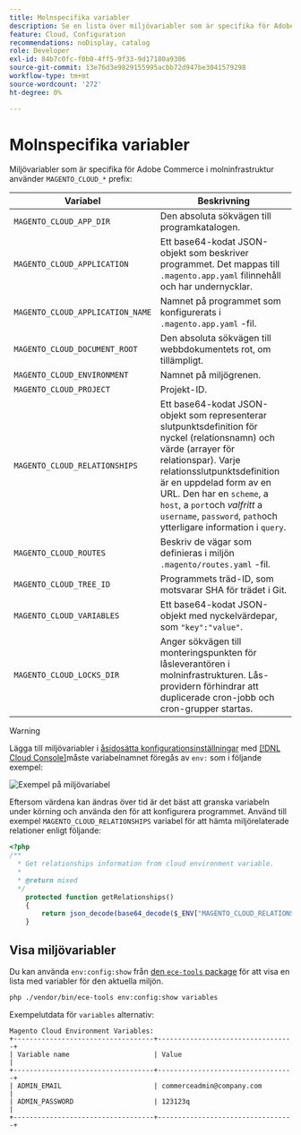 ```yaml
---
title: Molnspecifika variabler
description: Se en lista över miljövariabler som är specifika för Adobe Commerce om molninfrastruktur.
feature: Cloud, Configuration
recommendations: noDisplay, catalog
role: Developer
exl-id: 84b7c0fc-f0b0-4ff5-9f33-9d17180a9306
source-git-commit: 13e76d3e9829155995acbb72d947be3041579298
workflow-type: tm+mt
source-wordcount: '272'
ht-degree: 0%

---
```


# Molnspecifika variabler

Miljövariabler som är specifika för Adobe Commerce i molninfrastruktur använder `MAGENTO_CLOUD_*` prefix:

| Variabel | Beskrivning |
| -------- | --------------- |
| `MAGENTO_CLOUD_APP_DIR` | Den absoluta sökvägen till programkatalogen. |
| `MAGENTO_CLOUD_APPLICATION` | Ett base64-kodat JSON-objekt som beskriver programmet. Det mappas till `.magento.app.yaml` filinnehåll och har undernycklar. |
| `MAGENTO_CLOUD_APPLICATION_NAME` | Namnet på programmet som konfigurerats i `.magento.app.yaml` -fil. |
| `MAGENTO_CLOUD_DOCUMENT_ROOT` | Den absoluta sökvägen till webbdokumentets rot, om tillämpligt. |
| `MAGENTO_CLOUD_ENVIRONMENT` | Namnet på miljögrenen. |
| `MAGENTO_CLOUD_PROJECT` | Projekt-ID. |
| `MAGENTO_CLOUD_RELATIONSHIPS` | Ett base64-kodat JSON-objekt som representerar slutpunktsdefinition för nyckel (relationsnamn) och värde (arrayer för relationspar). Varje relationsslutpunktsdefinition är en uppdelad form av en URL. Den har en `scheme`, a `host`, a `port`och _valfritt_ a `username`, `password`, `path`och ytterligare information i `query`. |
| `MAGENTO_CLOUD_ROUTES` | Beskriv de vägar som definieras i miljön `.magento/routes.yaml` -fil. |
| `MAGENTO_CLOUD_TREE_ID` | Programmets träd-ID, som motsvarar SHA för trädet i Git. |
| `MAGENTO_CLOUD_VARIABLES` | Ett base64-kodat JSON-objekt med nyckelvärdepar, som `"key":"value"`. |
| `MAGENTO_CLOUD_LOCKS_DIR` | Anger sökvägen till monteringspunkten för låsleverantören i molninfrastrukturen. Lås-providern förhindrar att duplicerade cron-jobb och cron-grupper startas. |

>[!WARNING]
>
>Lägga till miljövariabler i [åsidosätta konfigurationsinställningar](https://experienceleague.adobe.com/docs/commerce-operations/configuration-guide/paths/override-config-settings.html) med [[!DNL Cloud Console]](../project/overview.md)måste variabelnamnet föregås av `env:` som i följande exempel:
>
>![Exempel på miljövariabel](../../assets/set-env-variable-ui.png)

Eftersom värdena kan ändras över tid är det bäst att granska variabeln under körning och använda den för att konfigurera programmet. Använd till exempel `MAGENTO_CLOUD_RELATIONSHIPS` variabel för att hämta miljörelaterade relationer enligt följande:

```php
<?php
/**
  * Get relationships information from cloud environment variable.
  *
  * @return mixed
  */
    protected function getRelationships()
    {
        return json_decode(base64_decode($_ENV["MAGENTO_CLOUD_RELATIONSHIPS"]), true);
    }
```

## Visa miljövariabler

Du kan använda `env:config:show` från [den `ece-tools` package](../dev-tools/package-overview.md) för att visa en lista med variabler för den aktuella miljön.

```bash
php ./vendor/bin/ece-tools env:config:show variables
```

Exempelutdata för `variables` alternativ:

```terminal
Magento Cloud Environment Variables:
+-----------------------------------+----------------------------------+
| Variable name                     | Value                            |
+-----------------------------------+----------------------------------+
| ADMIN_EMAIL                       | commerceadmin@company.com        |
| ADMIN_PASSWORD                    | 123123q                          |
+-----------------------------------+----------------------------------+
```
